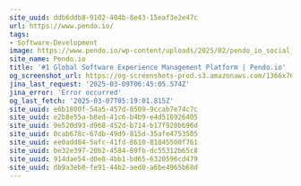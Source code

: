 ```yaml
---
site_uuid: ddb6ddb8-9102-404b-8e43-15eaf3e2e47c
url: https://www.pendo.io/
tags:
- Software-Development
image: https://www.pendo.io/wp-content/uploads/2025/02/pendo_io_social_card.png
site_name: Pendo.io
title: '#1 Global Software Experience Management Platform | Pendo.io'
og_screenshot_url: https://og-screenshots-prod.s3.amazonaws.com/1366x768/80/false/6925d993248807603dc2ccddf9c93a4b941881ce6f4ded7dc4bdf6cbd477bb1c.jpeg
jina_last_request: '2025-03-09T06:45:05.574Z'
jina_error: 'Error occurred'
og_last_fetch: '2025-03-07T05:19:01.815Z'
site_uuid: e6b1800f-54a5-457d-8509-9ccab7e74c7c
site_uuid: e2b8e55a-b8ed-41c6-b4b9-e4d516926405
site_uuid: 9e520d93-d968-452d-b714-b17f920b696d
site_uuid: 0cab678c-67db-49d9-815d-35afe4753505
site_uuid: ee0add84-5afc-41fd-8610-81045500f761
site_uuid: be32e397-20b2-4584-89fb-dc55312b65c8
site_uuid: 914dae54-d0e8-4bb1-bd65-6320596cd479
site_uuid: db9a3eb0-fe91-44b2-aed0-a6be4965b68d
---
```


